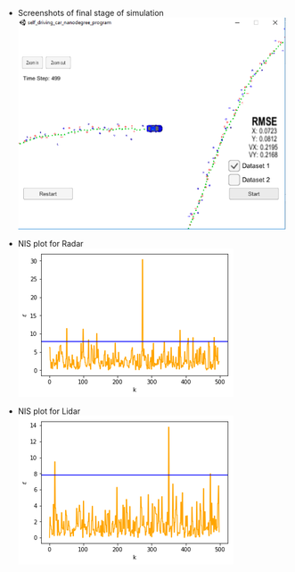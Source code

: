 * Screenshots of final stage of simulation
![alt text](./images/forward.PNG)



* NIS plot for Radar
![alt text](./images/nis_radar.png)



* NIS plot for Lidar
![alt text](./images/nis_lidar.png)
